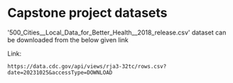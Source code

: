# Capstone project datasets
  
  '500_Cities__Local_Data_for_Better_Health__2018_release.csv' dataset can be downloaded from the below given link

  Link: 

    https://data.cdc.gov/api/views/rja3-32tc/rows.csv?date=20231025&accessType=DOWNLOAD

